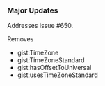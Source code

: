 ### Major Updates

Addresses issue #650.

Removes
- gist:TimeZone
- gist:TimeZoneStandard
- gist:hasOffsetToUniversal
- gist:usesTimeZoneStandard

